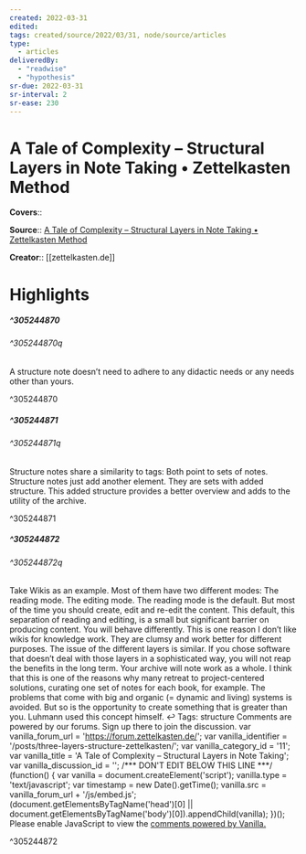 ```yaml
---
created: 2022-03-31
edited:
tags: created/source/2022/03/31, node/source/articles
type: 
  - articles
deliveredBy: 
  - "readwise"
  - "hypothesis"
sr-due: 2022-03-31
sr-interval: 2
sr-ease: 230
---
```

# A Tale of Complexity – Structural Layers in Note Taking • Zettelkasten Method

**Covers**:: 

**Source**:: [A Tale of Complexity – Structural Layers in Note Taking • Zettelkasten Method](https://zettelkasten.de/posts/three-layers-structure-zettelkasten/)

**Creator**:: [[zettelkasten.de]]

# Highlights
##### ^305244870



###### ^305244870q

A structure note doesn’t need to adhere to any didactic needs or any needs other than yours. 

^305244870

##### ^305244871



###### ^305244871q

Structure notes share a similarity to tags: Both point to sets of notes. Structure notes just add another element. They are sets with added structure. This added structure provides a better overview and adds to the utility of the archive. 

^305244871

##### ^305244872



###### ^305244872q

Take Wikis as an example. Most of them have two different modes: 
The reading mode.
The editing mode.
The reading mode is the default. But most of the time you should create, edit and re-edit the content. This default, this separation of reading and editing, is a small but significant barrier on producing content. You will behave differently. This is one reason I don’t like wikis for knowledge work. They are clumsy and work better for different purposes. 
The issue of the different layers is similar. If you chose software that doesn’t deal with those layers in a sophisticated way, you will not reap the benefits in the long term. Your archive will note work as a whole. I think that this is one of the reasons why many retreat to project-centered solutions, curating one set of notes for each book, for example. The problems that come with big and organic (= dynamic and living) systems is avoided. But so is the opportunity to create something that is greater than you. 
Luhmann used this concept himself. ↩
Tags: 
structure
Comments are powered by our forums. Sign up there to join the discussion.
var vanilla_forum_url = 'https://forum.zettelkasten.de/';
var vanilla_identifier = '/posts/three-layers-structure-zettelkasten/';
var vanilla_category_id = '11';
var vanilla_title = 'A Tale of Complexity – Structural Layers in Note Taking';
var vanilla_discussion_id = '';
/*** DON'T EDIT BELOW THIS LINE ***/
(function() {
var vanilla = document.createElement('script');
vanilla.type = 'text/javascript';
var timestamp = new Date().getTime();
vanilla.src = vanilla_forum_url + '/js/embed.js';
(document.getElementsByTagName('head')[0] || document.getElementsByTagName('body')[0]).appendChild(vanilla);
})();
Please enable JavaScript to view the <a href="http://vanillaforums.com/?ref_noscript">comments powered by Vanilla.</a> 

^305244872

